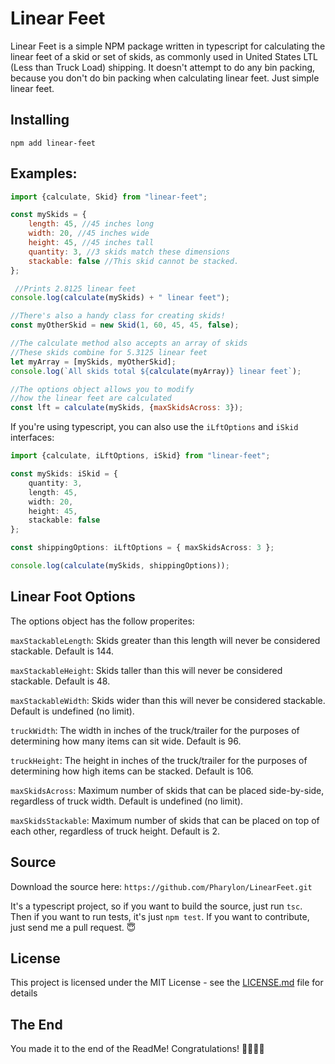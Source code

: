 # Linear Feet

Linear Feet is a simple NPM package written in typescript for calculating the linear feet of a skid or set of skids, as commonly used in United States LTL (Less than Truck Load) shipping. It doesn't attempt to do any bin packing, because you don't do bin packing when calculating linear feet. Just simple linear feet.

## Installing

```
npm add linear-feet
```

## Examples:

```javascript
import {calculate, Skid} from "linear-feet";

const mySkids = {
    length: 45, //45 inches long
    width: 20, //45 inches wide
    height: 45, //45 inches tall
    quantity: 3, //3 skids match these dimensions
    stackable: false //This skid cannot be stacked.
};

 //Prints 2.8125 linear feet
console.log(calculate(mySkids) + " linear feet");

//There's also a handy class for creating skids!
const myOtherSkid = new Skid(1, 60, 45, 45, false);

//The calculate method also accepts an array of skids
//These skids combine for 5.3125 linear feet
let myArray = [mySkids, myOtherSkid];
console.log(`All skids total ${calculate(myArray)} linear feet`); 

//The options object allows you to modify 
//how the linear feet are calculated
const lft = calculate(mySkids, {maxSkidsAcross: 3});
```


If you're using typescript, you can also use the `iLftOptions` and `iSkid` interfaces:

```typescript
import {calculate, iLftOptions, iSkid} from "linear-feet";

const mySkids: iSkid = {
    quantity: 3,
    length: 45,
    width: 20,
    height: 45, 
    stackable: false 
};

const shippingOptions: iLftOptions = { maxSkidsAcross: 3 };

console.log(calculate(mySkids, shippingOptions)); 

```

## Linear Foot Options

The options object has the follow properites:

`maxStackableLength`: Skids greater than this length will never be considered stackable. Default is 144.

`maxStackableHeight`: Skids taller than this will never be considered stackable. Default is 48.

`maxStackableWidth`: Skids wider than this will never be considered stackable. Default is undefined (no limit).

`truckWidth`: The width in inches of the truck/trailer for the purposes of determining how many items can sit wide. Default is 96.

`truckHeight`: The height in inches of the truck/trailer for the purposes of determining how high items can be stacked. Default is 106.

`maxSkidsAcross`: Maximum number of skids that can be placed side-by-side, regardless of truck width. Default is undefined (no limit).

`maxSkidsStackable`: Maximum number of skids that can be placed on top of each other, regardless of truck height. Default is 2.



## Source

Download the source here: `https://github.com/Pharylon/LinearFeet.git`

It's a typescript project, so if you want to build the source, just run `tsc`.  Then if you want to run tests, it's just `npm test`.
If you want to contribute, just send me a pull request. 😇


## License

This project is licensed under the MIT License - see the [LICENSE.md](LICENSE.md) file for details


## The End

You made it to the end of the ReadMe! Congratulations! 🎉🍰🎈💃